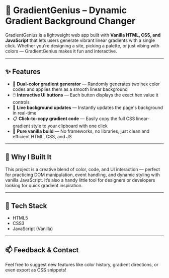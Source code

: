 # 🎨 GradientGenius – Dynamic Gradient Background Changer

GradientGenius is a lightweight web app built with **Vanilla HTML, CSS, and JavaScript** that lets users generate vibrant linear gradients with a single click. Whether you're designing a site, picking a palette, or just vibing with colors — GradientGenius makes it fun and interactive.

---

## ✨ Features

- 🎨 **Dual-color gradient generator** — Randomly generates two hex color codes and applies them as a smooth linear background
- 🖱️ **Interactive UI buttons** — Each button displays the exact hex value it controls
- 🔁 **Live background updates** — Instantly updates the page's background in real-time
- 📋 **Click-to-copy gradient code** — Easily copy the full CSS linear-gradient style to your clipboard with one click
- 🧠 **Pure vanilla build** — No frameworks, no libraries, just clean and efficient HTML, CSS, and JS

---

## 🚀 Why I Built It

This project is a creative blend of color, code, and UI interaction — perfect for practicing DOM manipulation, event handling, and dynamic styling with vanilla JavaScript. It’s also a handy little tool for designers or developers looking for quick gradient inspiration.

---

## 📂 Tech Stack

- HTML5  
- CSS3  
- JavaScript (Vanilla)

---

## 📫 Feedback & Contact

Feel free to suggest new features like color history, gradient directions, or even export as CSS snippets!
